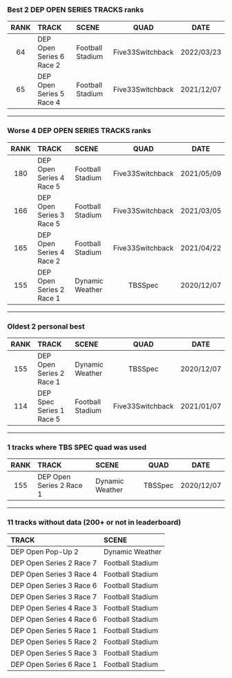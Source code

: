 ### Best 2 DEP OPEN SERIES TRACKS ranks
|RANK|TRACK|SCENE|QUAD|DATE|
|:---:|:---|:---|:---:|:---:|
|64|DEP Open Series 6 Race 2|Football Stadium|Five33Switchback|2022/03/23|
|65|DEP Open Series 5 Race 4|Football Stadium|Five33Switchback|2021/12/07|
---
### Worse 4 DEP OPEN SERIES TRACKS ranks
|RANK|TRACK|SCENE|QUAD|DATE|
|:---:|:---|:---|:---:|:---:|
|180|DEP Open Series 4 Race 5|Football Stadium|Five33Switchback|2021/05/09|
|166|DEP Open Series 3 Race 5|Football Stadium|Five33Switchback|2021/03/05|
|165|DEP Open Series 4 Race 2|Football Stadium|Five33Switchback|2021/04/22|
|155|DEP Open Series 2 Race 1|Dynamic Weather|TBSSpec|2020/12/07|
---
### Oldest 2 personal best
|RANK|TRACK|SCENE|QUAD|DATE|
|:---:|:---|:---|:---:|:---:|
|155|DEP Open Series 2 Race 1|Dynamic Weather|TBSSpec|2020/12/07|
|114|DEP Spec Series 1 Race 5|Football Stadium|Five33Switchback|2021/01/07|
---
### 1 tracks where TBS SPEC quad was used
|RANK|TRACK|SCENE|QUAD|DATE|
|:---:|:---|:---|:---:|:---:|
|155|DEP Open Series 2 Race 1|Dynamic Weather|TBSSpec|2020/12/07|
---
### 11 tracks without data (200+ or not in leaderboard)
|TRACK|SCENE|
|:---|:---|
|DEP Open Pop-Up 2|Dynamic Weather|
|DEP Open Series 2 Race 7|Football Stadium|
|DEP Open Series 3 Race 4|Football Stadium|
|DEP Open Series 3 Race 6|Football Stadium|
|DEP Open Series 3 Race 7|Football Stadium|
|DEP Open Series 4 Race 3|Football Stadium|
|DEP Open Series 4 Race 6|Football Stadium|
|DEP Open Series 5 Race 1|Football Stadium|
|DEP Open Series 5 Race 2|Football Stadium|
|DEP Open Series 5 Race 3|Football Stadium|
|DEP Open Series 6 Race 1|Football Stadium|
